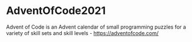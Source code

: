 # AdventOfCode2021

Advent of Code is an Advent calendar of small programming puzzles for a variety of skill sets and skill levels - https://adventofcode.com/
